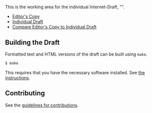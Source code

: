 # 

This is the working area for the individual Internet-Draft, "".

* [Editor's Copy](https://chucklever.github.io/id-nfsv4-hash-tree-interchange-format/#go.draft-cel-nfsv4-hash-tree-interchange-format.html)
* [Individual Draft](https://datatracker.ietf.org/doc/html/draft-cel-nfsv4-hash-tree-interchange-format)
* [Compare Editor's Copy to Individual Draft](https://chucklever.github.io/id-nfsv4-hash-tree-interchange-format/#go.draft-cel-nfsv4-hash-tree-interchange-format.diff)

## Building the Draft

Formatted text and HTML versions of the draft can be built using `make`.

```sh
$ make
```

This requires that you have the necessary software installed.  See
[the instructions](https://github.com/martinthomson/i-d-template/blob/master/doc/SETUP.md).


## Contributing

See the
[guidelines for contributions](https://github.com/chucklever/id-nfsv4-hash-tree-interchange-format/blob/main/CONTRIBUTING.md).
